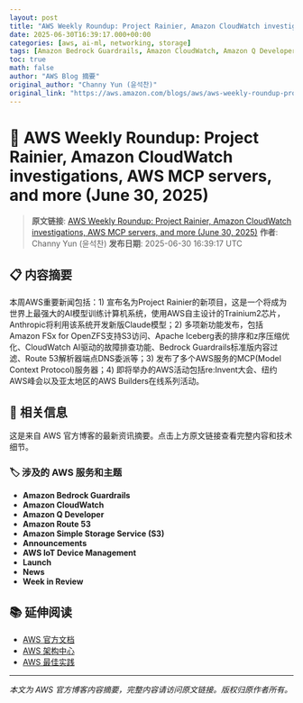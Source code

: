 ```yaml
---
layout: post
title: "AWS Weekly Roundup: Project Rainier, Amazon CloudWatch investigations, AWS MCP servers, and more (June 30, 2025)"
date: 2025-06-30T16:39:17.000+00:00
categories: [aws, ai-ml, networking, storage]
tags: [Amazon Bedrock Guardrails, Amazon CloudWatch, Amazon Q Developer, Amazon Route 53, Amazon Simple Storage Service (S3), Announcements, AWS IoT Device Management, Launch, News, Week in Review]
toc: true
math: false
author: "AWS Blog 摘要"
original_author: "Channy Yun (윤석찬)"
original_link: "https://aws.amazon.com/blogs/aws/aws-weekly-roundup-project-rainier-amazon-cloudwatch-investigations-aws-mcp-servers-and-more-june-30-2025/"
---
```


# 🤖 AWS Weekly Roundup: Project Rainier, Amazon CloudWatch investigations, AWS MCP servers, and more (June 30, 2025)

> **原文链接**: [AWS Weekly Roundup: Project Rainier, Amazon CloudWatch investigations, AWS MCP servers, and more (June 30, 2025)](https://aws.amazon.com/blogs/aws/aws-weekly-roundup-project-rainier-amazon-cloudwatch-investigations-aws-mcp-servers-and-more-june-30-2025/)
> **作者**: Channy Yun (윤석찬)
> **发布日期**: 2025-06-30 16:39:17 UTC

## 📋 内容摘要

本周AWS重要新闻包括：1) 宣布名为Project Rainier的新项目，这是一个将成为世界上最强大的AI模型训练计算机系统，使用AWS自主设计的Trainium2芯片，Anthropic将利用该系统开发新版Claude模型；2) 多项新功能发布，包括Amazon FSx for OpenZFS支持S3访问、Apache Iceberg表的排序和z序压缩优化、CloudWatch AI驱动的故障排查功能、Bedrock Guardrails标准版内容过滤、Route 53解析器端点DNS委派等；3) 发布了多个AWS服务的MCP(Model Context Protocol)服务器；4) 即将举办的AWS活动包括re:Invent大会、纽约AWS峰会以及亚太地区的AWS Builders在线系列活动。

## 🔗 相关信息

这是来自 AWS 官方博客的最新资讯摘要。点击上方原文链接查看完整内容和技术细节。

### 🏷️ 涉及的 AWS 服务和主题

- **Amazon Bedrock Guardrails**
- **Amazon CloudWatch**
- **Amazon Q Developer**
- **Amazon Route 53**
- **Amazon Simple Storage Service (S3)**
- **Announcements**
- **AWS IoT Device Management**
- **Launch**
- **News**
- **Week in Review**

## 📚 延伸阅读

- [AWS 官方文档](https://docs.aws.amazon.com/)
- [AWS 架构中心](https://aws.amazon.com/architecture/)
- [AWS 最佳实践](https://aws.amazon.com/architecture/well-architected/)

---

*本文为 AWS 官方博客内容摘要，完整内容请访问原文链接。版权归原作者所有。*